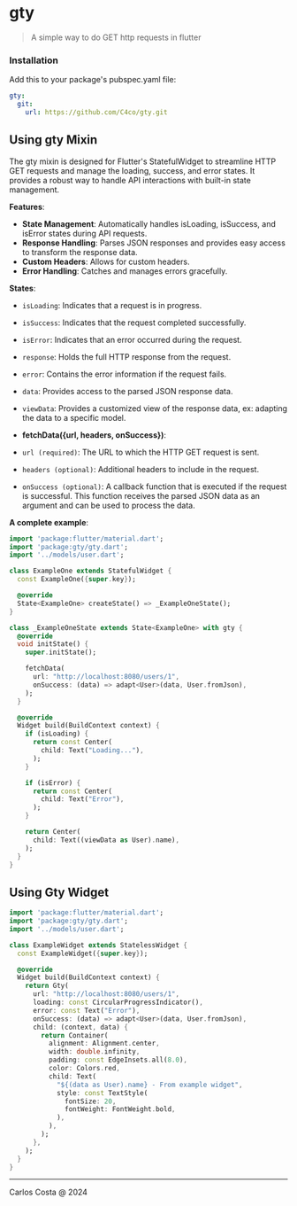 # gty

> A simple way to do GET http requests in flutter


### Installation

Add this to your package's pubspec.yaml file:

```yaml
gty:
  git:
    url: https://github.com/C4co/gty.git
```

## Using gty Mixin

The gty mixin is designed for Flutter's StatefulWidget to streamline HTTP GET requests and manage the loading, success, and error states. It provides a robust way to handle API interactions with built-in state management.

**Features**:

- **State Management**: Automatically handles isLoading, isSuccess, and isError states during API requests.
- **Response Handling**: Parses JSON responses and provides easy access to transform the response data.
- **Custom Headers**: Allows for custom headers.
- **Error Handling**: Catches and manages errors gracefully.

**States**:

- `isLoading`: Indicates that a request is in progress.
- `isSuccess`: Indicates that the request completed successfully.
- `isError`: Indicates that an error occurred during the request.
- `response`: Holds the full HTTP response from the request.
- `error`: Contains the error information if the request fails.
- `data`: Provides access to the parsed JSON response data.
- `viewData`: Provides a customized view of the response data, ex: adapting the data to a specific model.

- **fetchData({url, headers, onSuccess})**:

- `url (required)`: The URL to which the HTTP GET request is sent.
- `headers (optional)`: Additional headers to include in the request.
- `onSuccess (optional)`: A callback function that is executed if the request is successful. This function receives the parsed JSON data as an argument and can be used to process the data.

**A complete example**:

```dart
import 'package:flutter/material.dart';
import 'package:gty/gty.dart';
import '../models/user.dart';

class ExampleOne extends StatefulWidget {
  const ExampleOne({super.key});

  @override
  State<ExampleOne> createState() => _ExampleOneState();
}

class _ExampleOneState extends State<ExampleOne> with gty {
  @override
  void initState() {
    super.initState();

    fetchData(
      url: "http://localhost:8080/users/1",
      onSuccess: (data) => adapt<User>(data, User.fromJson),
    );
  }

  @override
  Widget build(BuildContext context) {
    if (isLoading) {
      return const Center(
        child: Text("Loading..."),
      );
    }

    if (isError) {
      return const Center(
        child: Text("Error"),
      );
    }

    return Center(
      child: Text((viewData as User).name),
    );
  }
}
```

## Using Gty Widget

```dart
import 'package:flutter/material.dart';
import 'package:gty/gty.dart';
import '../models/user.dart';

class ExampleWidget extends StatelessWidget {
  const ExampleWidget({super.key});

  @override
  Widget build(BuildContext context) {
    return Gty(
      url: "http://localhost:8080/users/1",
      loading: const CircularProgressIndicator(),
      error: const Text("Error"),
      onSuccess: (data) => adapt<User>(data, User.fromJson),
      child: (context, data) {
        return Container(
          alignment: Alignment.center,
          width: double.infinity,
          padding: const EdgeInsets.all(8.0),
          color: Colors.red,
          child: Text(
            "${(data as User).name} - From example widget",
            style: const TextStyle(
              fontSize: 20,
              fontWeight: FontWeight.bold,
            ),
          ),
        );
      },
    );
  }
}
```

---

Carlos Costa @ 2024

